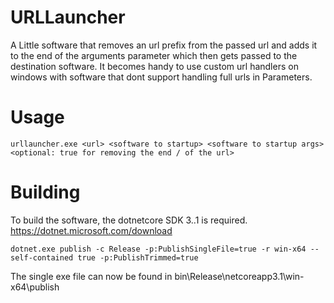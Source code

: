 # URLLauncher

A Little software that removes an url prefix from the passed url and adds it to the end of the arguments parameter which then gets passed to the destination software. It becomes handy to use custom url handlers on windows with software that dont support handling full urls in Parameters.


# Usage
    urllauncher.exe <url> <software to startup> <software to startup args> <optional: true for removing the end / of the url>

# Building

To build the software, the dotnetcore SDK 3..1 is required. https://dotnet.microsoft.com/download

    dotnet.exe publish -c Release -p:PublishSingleFile=true -r win-x64 --self-contained true -p:PublishTrimmed=true

The single exe file can now be found in bin\Release\netcoreapp3.1\win-x64\publish